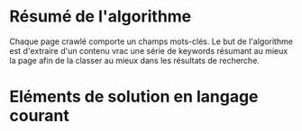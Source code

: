 # Résumé de l'algorithme

Chaque page crawlé comporte un champs mots-clés.
Le but de l'algorithme est d'extraire d'un contenu vrac une série de keywords résumant au mieux la page afin de la classer au mieux dans les résultats de recherche.

# Eléments de solution en langage courant

